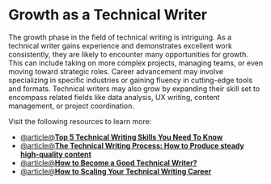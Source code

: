 # Growth as a Technical Writer

The growth phase in the field of technical writing is intriguing. As a technical writer gains experience and demonstrates excellent work consistently, they are likely to encounter many opportunities for growth. This can include taking on more complex projects, managing teams, or even moving toward strategic roles. Career advancement may involve specializing in specific industries or gaining fluency in cutting-edge tools and formats. Technical writers may also grow by expanding their skill set to encompass related fields like data analysis, UX writing, content management, or project coordination.  

Visit the following resources to learn more:

- [@article@**Top 5 Technical Writing Skills You Need To Know**](https://blog.contentre.io/top-5-technical-writing-skills-you-need-to-know/)
- [@article@**The Technical Writing Process: How to Produce steady high-quality content**](https://blog.contentre.io/technical-writing-process/)
- [@article@**How to Become a Good Technical Writer?**](https://blog.contentre.io/how-to-become-a-good-technical-writer/)
- [@article@**How to Scaling Your Technical Writing Career**](https://blog.contentre.io/how-to-scaling-your-technical-writing-career/)

